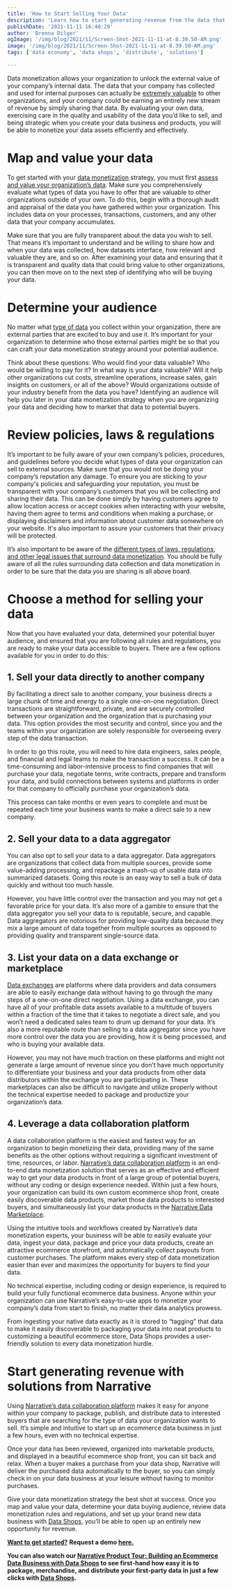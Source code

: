 ```yaml
---
title: 'How to Start Selling Your Data'
description: 'Learn how to start generating revenue from the data that your organization is already collecting. Start selling your data the right way.'
publishDate: '2021-11-11 16:40:29'
author: 'Brenna Dilger'
ogImage: '/img/blog/2021/11/Screen-Shot-2021-11-11-at-8.39.50-AM.png'
image: '/img/blog/2021/11/Screen-Shot-2021-11-11-at-8.39.50-AM.png'
tags: ['data economy', 'data shops', 'distribute', 'solutions']

---
```

Data monetization allows your organization to unlock the external value of your company’s internal data. The data that your company has collected and used for internal purposes can actually be [extremely valuable](/blog/how-much-is-your-companys-data-worth) to other organizations, and your company could be earning an entirely new stream of revenue by simply sharing that data. By evaluating your own data, exercising care in the quality and usability of the data you’d like to sell, and being strategic when you create your data business and products, you will be able to monetize your data assets efficiently and effectively.

**Map and value your data** 
============================

To get started with your [data monetization](https://www.narrative.io/distribute) strategy, you must first [assess and value your organization’s data](/blog/how-much-is-your-companys-data-worth). Make sure you comprehensively evaluate what types of data you have to offer that are valuable to other organizations outside of your own. To do this, begin with a thorough audit and appraisal of the data you have gathered within your organization. This includes data on your processes, transactions, customers, and any other data that your company accumulates. 

Make sure that you are fully transparent about the data you wish to sell. That means it’s important to understand and be willing to share how and when your data was collected, how datasets interface, how relevant and valuable they are, and so on. After examining your data and ensuring that it is transparent and quality data that could bring value to other organizations, you can then move on to the next step of identifying who will be buying your data. 

**Determine your audience** 
============================

No matter what [type of data](https://www.narrative.io/data-types) you collect within your organization, there are external parties that are excited to buy and use it. It’s important for your organization to determine who those external parties might be so that you can craft your data monetization strategy around your potential audience. 

Think about these questions: Who would find your data valuable? Who would be willing to pay for it? In what way is your data valuable? Will it help other organizations cut costs, streamline operations, increase sales, gain insights on customers, or all of the above? Would organizations outside of your industry benefit from the data you have? Identifying an audience will help you later in your data monetization strategy when you are organizing your data and deciding how to market that data to potential buyers. 

**Review policies, laws & regulations**   
==========================================

It’s important to be fully aware of your own company’s policies, procedures, and guidelines before you decide what types of data your organization can sell to external sources. Make sure that you would not be doing your company’s reputation any damage. To ensure you are sticking to your company's policies and safeguarding your reputation, you must be transparent with your company’s customers that you will be collecting and sharing their data. This can be done simply by having customers agree to allow location access or accept cookies when interacting with your website, having them agree to terms and conditions when making a purchase, or displaying disclaimers and information about customer data somewhere on your website. It's also important to assure your customers that their privacy will be protected. 

It’s also important to be aware of the [different types of laws, regulations, and other legal issues that surround data monetization](https://kb.narrative.io/regulations-compliance-privacy). You should be fully aware of all the rules surrounding data collection and data monetization in order to be sure that the data you are sharing is all above board.

**Choose a method for selling your data**
=========================================

Now that you have evaluated your data, determined your potential buyer audience, and ensured that you are following all rules and regulations, you are ready to make your data accessible to buyers. There are a few options available for you in order to do this:

**1\. Sell your data directly** **to another company**
------------------------------------------------------

By facilitating a direct sale to another company, your business directs a large chunk of time and energy to a single one-on-one negotiation. Direct transactions are straightforward, private, and are securely controlled between your organization and the organization that is purchasing your data. This option provides the most security and control, since you and the teams within your organization are solely responsible for overseeing every step of the data transaction.  
  
In order to go this route, you will need to hire data engineers, sales people, and financial and legal teams to make the transaction a success. It can be a time-consuming and labor-intensive process to find companies that will purchase your data, negotiate terms, write contracts, prepare and transform your data, and build connections between systems and platforms in order for that company to officially purchase your organization’s data.   
  
This process can take months or even years to complete and must be repeated each time your business wants to make a direct sale to a new company.  
  

**2\. Sell your data to a data aggregator** 
--------------------------------------------

You can also opt to sell your data to a data aggregator. Data aggregators are organizations that collect data from multiple sources, provide some value-adding processing, and repackage a mash-up of usable data into summarized datasets. Going this route is an easy way to sell a bulk of data quickly and without too much hassle.   
  
However, you have little control over the transaction and you may not get a favorable price for your data. It’s also more of a gamble to ensure that the data aggregator you sell your data to is reputable, secure, and capable. Data aggregators are notorious for providing low-quality data because they mix a large amount of data together from multiple sources as opposed to providing quality and transparent single-source data.  
  

**3\. List your data on a data exchange or marketplace** 
---------------------------------------------------------

[Data exchanges](/blog/what-is-a-data-exchange) are platforms where data providers and data consumers are able to easily exchange data without having to go through the many steps of a one-on-one direct negotiation. Using a data exchange, you can have all of your profitable data assets available to a multitude of buyers within a fraction of the time that it takes to negotiate a direct sale, and you won’t need a dedicated sales team to drum up demand for your data. It’s also a more reputable route than selling to a data aggregator since you have more control over the data you are providing, how it is being processed, and who is buying your available data.  
  
However, you may not have much traction on these platforms and might not generate a large amount of revenue since you don’t have much opportunity to differentiate your business and your data products from other data distributors within the exchange you are participating in. These marketplaces can also be difficult to navigate and utilize properly without the technical expertise needed to package and productize your organization’s data.  
  

**4\. Leverage a data collaboration platform**
----------------------------------------------

A data collaboration platform is the easiest and fastest way for an organization to begin monetizing their data, providing many of the same benefits as the other options without requiring a significant investment of time, resources, or labor. [Narrative’s data collaboration platform](https://www.narrative.io/distribute) is an end-to-end data monetization solution that serves as an effective and efficient way to get your data products in front of a large group of potential buyers, without any coding or design experience needed. Within just a few hours, your organization can build its own custom ecommerce shop front, create easily discoverable data products, market those data products to interested buyers, and simultaneously list your data products in the [Narrative Data Marketplace](https://www.narrative.io/data-marketplace).   
  
Using the intuitive tools and workflows created by Narrative’s data monetization experts, your business will be able to easily evaluate your data, ingest your data, package and price your data products, create an attractive ecommerce storefront, and automatically collect payouts from customer purchases. The platform makes every step of data monetization easier than ever and maximizes the opportunity for buyers to find your data.   
  
No technical expertise, including coding or design experience, is required to build your fully functional ecommerce data business. Anyone within your organization can use Narrative’s easy-to-use apps to monetize your company’s data from start to finish, no matter their data analytics prowess.   
  
From ingesting your native data exactly as it is stored to “tagging” that data to make it easily discoverable to packaging your data into neat products to customizing a beautiful ecommerce store, Data Shops provides a user-friendly solution to every data monetization hurdle.   
  

**Start generating revenue with solutions from Narrative**
==========================================================

Using [Narrative’s data collaboration platform](https://www.narrative.io/) makes it easy for anyone within your company to package, publish, and distribute data to interested buyers that are searching for the type of data your organization wants to sell. It’s simple and intuitive to start up an ecommerce data business in just a few hours, even with no technical expertise. 

Once your data has been reviewed, organized into marketable products, and displayed in a beautiful ecommerce shop front, you can sit back and relax. When a buyer makes a purchase from your data shop, Narrative will deliver the purchased data automatically to the buyer, so you can simply check in on your data business at your leisure without having to monitor purchases.

Give your data monetization strategy the best shot at success. Once you map and value your data, determine your data buying audience, review data monetization rules and regulations, and set up your brand new data business with [Data Shops](/solutions/data-monetization), you’ll be able to open up an entirely new opportunity for revenue.

**[Want to get started?](/contact)** **Request a demo [here.](/contact)**

**You can also watch our [Narrative Product Tour: Building an Ecommerce Data Business with Data Shops](https://solutions.narrative.io/data-shops-product-tour-20220608) to see first-hand how easy it is to package, merchandise, and distribute your first-party data in just a few clicks with [Data Shops](/solutions/data-monetization).**
